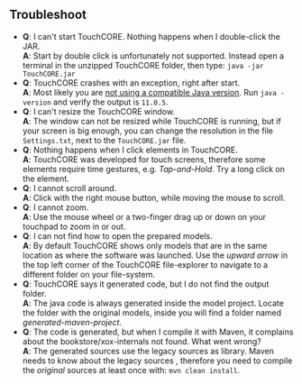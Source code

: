 ## Troubleshoot

 * **Q**: I can't start TouchCORE. Nothing happens when I double-click the JAR.  
**A**: Start by double click is unfortunately not supported. Instead open a terminal in the unzipped TouchCORE folder, then type: ```java -jar TouchCORE.jar```
 * **Q**: TouchCORE crashes with an exception, right after start.  
**A**: Most likely you are [not using a compatible Java version](../preliminaries/#java). Run ```java -version``` and verify the output is ```11.0.5```.
 * **Q**: I can't resize the TouchCORE window.  
**A**: The window can not be resized while TouchCORE is running, but if your screen is big enough, you can change the resolution in the file ```Settings.txt```, next to the ```TouchCORE.jar``` file.
 * **Q**: Nothing happens when I click elements in TouchCORE.  
**A**: TouchCORE was developed for touch screens, therefore some elements require time gestures, e.g. *Tap-and-Hold*. Try a long click on the element.
 * **Q**: I cannot scroll around.  
**A**: Click with the right mouse button, while moving the mouse to scroll.
 * **Q**: I cannot zoom.  
**A**: Use the mouse wheel or a two-finger drag up or down on your touchpad to zoom in or out.
 * **Q**: I can not find how to open the prepared models.  
**A**: By default TouchCORE shows only models that are in the same location as where the software was launched. Use the *upward arrow* in the top left corner of the TouchCORE file-explorer to navigate to a different folder on your file-system.
 * **Q**: TouchCORE says it generated code, but I do not find the output folder.  
**A**: The java code is always generated inside the model project. Locate the folder with the original models, inside you will find a folder named *generated-maven-project*.
 * **Q**: The code is generated, but when I compile it with Maven, it complains about the bookstore/xox-internals not found. What went wrong?  
**A**: The generated sources use the legacy sources as library. Maven needs to know about the legacy sources , therefore you need to compile the *original* sources at least once with: ```mvn clean install```.